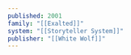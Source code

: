 ```yaml
---
published: 2001
family: "[[Exalted]]"
system: "[[Storyteller System]]"
publisher: "[[White Wolf]]"
---
```

